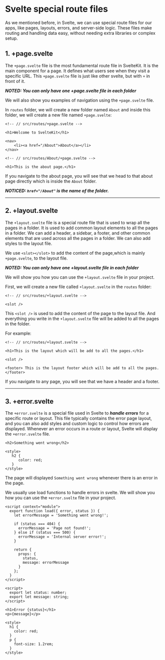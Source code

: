 # Svelte special route files

As we mentioned before, in Svelte, we can use special route files for our apps, like pages, layouts, errors, and server-side logic. These files make routing and handling data easy, without needing extra libraries or complex setup.

## 1. +page.svelte

The `+page.svelte` file is the most fundamental route file in SvelteKit. It is the main component for a page. It defines what users see when they visit a specific URL. This `+page.svelte` file is just like other svelte, but with `+` in front of it.

***NOTED: You can only have one +page.svelte file in each folder***

We will also show you examples of navigation using the `+page.svelte` file.

In `routes` folder, we will create a new folder named `About` and inside this folder, we will create a new file named `+page.svelte`:
```
<!-- // src/routes/+page.svelte -->

<h1>Welcome to SvelteKit</h1>

<nav>
	<li><a href="/About">About</a></li>
</nav>

```
```
<!-- // src/routes/About/+page.svelte -->

<h1>This is the about page.</h1>
```

If you navigate to the about page, you will see that we head to that about page directly which is inside the `About` folder.

***NOTICED: `href="/About"` is the name of the folder.***

___

## 2. +layout.svelte

The `+layout.svelte` file is a special route file that is used to wrap all the pages in a folder. It is used to add common layout elements to all the pages in a folder. We can add a header, a sidebar, a footer, and other common elements that are used across all the pages in a folder. We can also add styles to the layout file.

We use `<slot></slot>` to add the content of the page,which is mainly `+page.svelte`, to the layout file. 

***NOTED: You can only have one +layout.svelte file in each folder***

We will show you how you can use the `+layout.svelte` file in your project.

First, we will create a new file called `+layout.svelte` in the `routes` folder:

```
<!-- // src/routes/+layout.svelte -->

<slot />
```
This `<slot />` is used to add the content of the page to the layout file. And everything you write in the `+layout.svelte` file will be added to all the pages in the folder.

For example:

```
<!-- // src/routes/+layout.svelte -->

<h1>This is the layout which will be add to all the pages.</h1>

<slot />

<footer> This is the layout footer which will be add to all the pages.</footer>
```

If you navigate to any page, you will see that we have a header and a footer.
___

## 3. +error.svelte

The `+error.svelte` is a special file used in Svelte to ***handle errors*** for a specific route or layout. This file typically contains the error page layout, and you can also add styles and custom logic to control how errors are displayed. Whenever an error occurs in a route or layout, Svelte will display the `+error.svelte` file.

```
<h2>Something went wrong</h2>

<style>
   h2 {
	  color: red;
   }
</style>
```
The page will displayed `Something went wrong` whenever there is an error in the page.

We usually use load functions to handle errors in svelte. We will show you how you can use the `+error.svelte` file in your project.

```
<script context="module">
  export function load({ error, status }) {
    let errorMessage = 'Something went wrong!';

    if (status === 404) {
      errorMessage = 'Page not found!';
    } else if (status === 500) {
      errorMessage = 'Internal server error!';
    }

    return {
      props: {
        status,
        message: errorMessage
      }
    };
  }
</script>

<script>
  export let status: number;
  export let message: string;
</script>

<h1>Error {status}</h1>
<p>{message}</p>

<style>
  h1 {
    color: red;
  }
  p {
    font-size: 1.2rem;
  }
</style>

```
